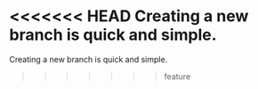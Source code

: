 <<<<<<< HEAD
Creating a new branch is quick and simple.
=======
Creating a new branch is quick and simple.
>>>>>>> feature
